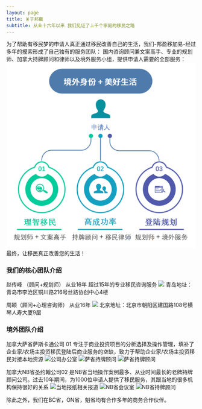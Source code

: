 ```yaml
---
layout: page
title: 关于邦赢
subtitle: 从业十六年以来 我们见证了上千个家庭的移民之路
---
```


为了帮助有移民梦的申请人真正通过移民改善自己的生活，我们-邦盈移加易-经过多年的摸索形成了自己独有的服务团队：
国内咨询顾问兼文案高手、专业的规划师、加拿大持牌顾问和律师以及境外服务小组，提供申请人需要的全部服务：
![](/assets/img/640.png)
最终，让移民真正改善您的生活！


### 我们的核心团队介绍

赵传峰 （顾问+规划师）
从业16年
超过15年的专业移民咨询服务
![](/assets/img/641.png)
青岛地址：青岛市李沧区铜川路216号丝路协创中心4楼

周颖（顾问+心理咨询师）
从业16年
![](/assets/img/642.png)
北京地址：北京市朝阳区建国路108号横琴人寿大厦9层

### 境外团队介绍

加拿大萨省萨斯卡通公司 01
专注于商业投资项目的分析选择及操作管理，填补了企业家/农场主投资移民登陆后商业服务的空缺，致力于帮助企业家/农场主投资移民对接本地资源
![公司办公室](/assets/img/643.png)
![萨省持牌顾问](/assets/img/644.png)
![萨省持牌顾问](/assets/img/645.png)

加拿大NB省圣约翰公司02
是NB省当地操作案例最多、从业时间最长的老牌持牌顾问公司。过去10年期间，为1000位申请人提供了移民服务，其跟当地的很多机构保持很好的关系
![当地报纸相关报道](/assets/img/646.png)
![NB省会议室](/assets/img/647.png)
![NB省持牌顾问](/assets/img/648.png)

除此之外，我们在BC省，ON省，魁省均有合作多年的商务合作伙伴。
